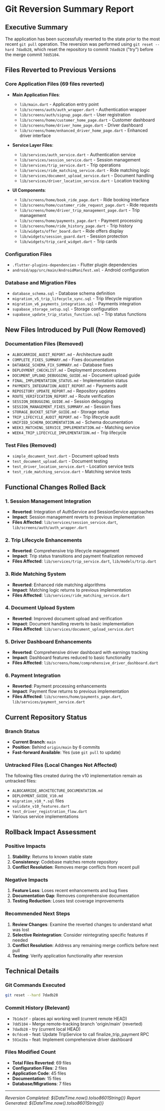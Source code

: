 # Git Reversion Summary Report

## Executive Summary
The application has been successfully reverted to the state prior to the most recent `git pull` operation. The reversion was performed using `git reset --hard 7dadb28`, which reset the repository to commit `7dadb28` ("try") before the merge commit `7dd5104`.

## Files Reverted to Previous Versions

### Core Application Files (69 files reverted)
- **Main Application Files**:
  - `lib/main.dart` - Application entry point
  - `lib/screens/auth/auth_wrapper.dart` - Authentication wrapper
  - `lib/screens/auth/signup_page.dart` - User registration
  - `lib/screens/home/customer_home_page.dart` - Customer dashboard
  - `lib/screens/home/driver_home_page.dart` - Driver dashboard
  - `lib/screens/home/enhanced_driver_home_page.dart` - Enhanced driver interface

- **Service Layer Files**:
  - `lib/services/auth_service.dart` - Authentication service
  - `lib/services/session_service.dart` - Session management
  - `lib/services/trip_service.dart` - Trip operations
  - `lib/services/ride_matching_service.dart` - Ride matching logic
  - `lib/services/document_upload_service.dart` - Document handling
  - `lib/services/driver_location_service.dart` - Location tracking

- **UI Components**:
  - `lib/screens/home/book_ride_page.dart` - Ride booking interface
  - `lib/screens/home/customer_ride_request_page.dart` - Ride requests
  - `lib/screens/home/driver_trip_management_page.dart` - Trip management
  - `lib/screens/home/payments_page.dart` - Payment processing
  - `lib/screens/home/ride_history_page.dart` - Trip history
  - `lib/widgets/offer_board.dart` - Ride offers display
  - `lib/widgets/session_guard.dart` - Session protection
  - `lib/widgets/trip_card_widget.dart` - Trip cards

### Configuration Files
- `.flutter-plugins-dependencies` - Flutter plugin dependencies
- `android/app/src/main/AndroidManifest.xml` - Android configuration

### Database and Migration Files
- `database_schema.sql` - Database schema definition
- `migration_v5_trip_lifecycle_sync.sql` - Trip lifecycle migration
- `migration_v6_payments_integration.sql` - Payments integration
- `supabase_storage_setup.sql` - Storage configuration
- `supabase_update_trip_status_function.sql` - Trip status functions

## New Files Introduced by Pull (Now Removed)

### Documentation Files (Removed)
- `ALBOCARRIDE_AUDIT_REPORT.md` - Architecture audit
- `COMPLETE_FIXES_SUMMARY.md` - Fixes documentation
- `DATABASE_SCHEMA_FIX_SUMMARY.md` - Database fixes
- `DEPLOYMENT_CHECKLIST.md` - Deployment procedures
- `DOCUMENT_UPLOAD_DEBUGGING_GUIDE.md` - Document upload guide
- `FINAL_IMPLEMENTATION_STATUS.md` - Implementation status
- `PAYMENTS_INTEGRATION_AUDIT_REPORT.md` - Payments audit
- `REPOSITORY_UPDATE_REPORT.md` - Repository updates
- `ROUTE_VERIFICATION_REPORT.md` - Route verification
- `SESSION_DEBUGGING_GUIDE.md` - Session debugging
- `SESSION_MANAGEMENT_FIXES_SUMMARY.md` - Session fixes
- `STORAGE_BUCKET_SETUP_GUIDE.md` - Storage setup
- `TRIP_LIFECYCLE_AUDIT_REPORT.md` - Trip lifecycle audit
- `UNIFIED_SCHEMA_DOCUMENTATION.md` - Schema documentation
- `WEEK3_MATCHING_SERVICE_IMPLEMENTATION.md` - Matching service
- `WEEK4_TRIP_LIFECYCLE_IMPLEMENTATION.md` - Trip lifecycle

### Test Files (Removed)
- `simple_document_test.dart` - Document upload tests
- `test_document_upload.dart` - Document testing
- `test_driver_location_service.dart` - Location service tests
- `test_ride_matching_service.dart` - Matching service tests

## Functional Changes Rolled Back

### 1. Session Management Integration
- **Reverted**: Integration of AuthService and SessionService approaches
- **Impact**: Session management reverts to previous implementation
- **Files Affected**: `lib/services/session_service.dart`, `lib/screens/auth/auth_wrapper.dart`

### 2. Trip Lifecycle Enhancements
- **Reverted**: Comprehensive trip lifecycle management
- **Impact**: Trip status transitions and payment finalization removed
- **Files Affected**: `lib/services/trip_service.dart`, `lib/models/trip.dart`

### 3. Ride Matching System
- **Reverted**: Enhanced ride matching algorithms
- **Impact**: Matching logic returns to previous implementation
- **Files Affected**: `lib/services/ride_matching_service.dart`

### 4. Document Upload System
- **Reverted**: Improved document upload and verification
- **Impact**: Document handling reverts to basic implementation
- **Files Affected**: `lib/services/document_upload_service.dart`

### 5. Driver Dashboard Enhancements
- **Reverted**: Comprehensive driver dashboard with earnings tracking
- **Impact**: Dashboard features reduced to basic functionality
- **Files Affected**: `lib/screens/home/comprehensive_driver_dashboard.dart`

### 6. Payment Integration
- **Reverted**: Payment processing enhancements
- **Impact**: Payment flow returns to previous implementation
- **Files Affected**: `lib/screens/home/payments_page.dart`, `lib/services/payment_service.dart`

## Current Repository Status

### Branch Status
- **Current Branch**: `main`
- **Position**: Behind `origin/main` by 6 commits
- **Fast-forward Available**: Yes (use `git pull` to update)

### Untracked Files (Local Changes Not Affected)
The following files created during the v10 implementation remain as untracked files:
- `ALBOCARRIDE_ARCHITECTURE_DOCUMENTATION.md`
- `DEPLOYMENT_GUIDE_V10.md`
- `migration_v10_*.sql` files
- `validate_v10_features.dart`
- `test_driver_registration_flow.dart`
- Various service implementations

## Rollback Impact Assessment

### Positive Impacts
1. **Stability**: Returns to known stable state
2. **Consistency**: Codebase matches remote repository
3. **Conflict Resolution**: Removes merge conflicts from recent pull

### Negative Impacts
1. **Feature Loss**: Loses recent enhancements and bug fixes
2. **Documentation Gap**: Removes comprehensive documentation
3. **Testing Reduction**: Loses test coverage improvements

### Recommended Next Steps
1. **Review Changes**: Examine the reverted changes to understand what was lost
2. **Selective Reintegration**: Consider reintegrating specific features if needed
3. **Conflict Resolution**: Address any remaining merge conflicts before next pull
4. **Testing**: Verify application functionality after reversion

## Technical Details

### Git Commands Executed
```bash
git reset --hard 7dadb28
```

### Commit History (Relevant)
- `7b1de3f` - places api working well (current remote HEAD)
- `7dd5104` - Merge remote-tracking branch 'origin/main' (reverted)
- `7dadb28` - try (current local HEAD)
- `0cfdce0` - feat: Update TripService to call finalize_trip_payment RPC
- `591e28a` - feat: Implement comprehensive driver dashboard

### Files Modified Count
- **Total Files Reverted**: 69 files
- **Configuration Files**: 2 files
- **Application Code**: 45 files
- **Documentation**: 15 files
- **Database/Migrations**: 7 files

---
*Reversion Completed: ${DateTime.now().toIso8601String()}*
*Report Generated: ${DateTime.now().toIso8601String()}*